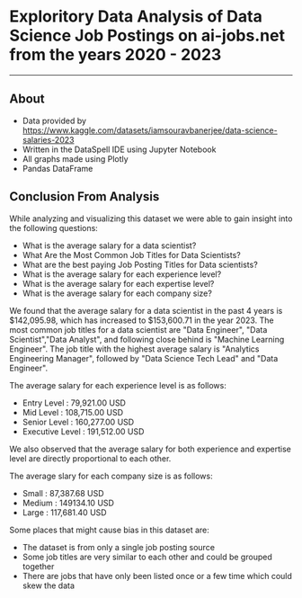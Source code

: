 # Exploritory Data Analysis of Data Science Job Postings on ai-jobs.net from the years 2020 - 2023
---
## About
- Data provided by https://www.kaggle.com/datasets/iamsouravbanerjee/data-science-salaries-2023
- Written in the DataSpell IDE using Jupyter Notebook
- All graphs made using Plotly
- Pandas DataFrame

## Conclusion From Analysis
While analyzing and visualizing this dataset we were able to gain insight into the following questions:
* What is the average salary for a data scientist?
* What Are the Most Common Job Titles for Data Scientists?
* What are the best paying Job Posting Titles for Data scientists?
* What is the average salary for each experience level?
* What is the average salary for each expertise level?
* What is the average salary for each company size?

We found that the average salary for a data scientist in the past 4 years is $142,095.98, which has increased to $153,600.71 in the year 2023. The most common job titles for a data scientist are "Data Engineer", "Data Scientist","Data Analyst", and following close behind is "Machine Learning Engineer". The job title with the highest average salary is "Analytics Engineering Manager", followed by "Data Science Tech Lead" and "Data Engineer".

The average salary for each experience level is as follows:
* Entry Level : 79,921.00 USD
* Mid Level : 108,715.00 USD
* Senior Level : 160,277.00 USD
* Executive Level : 191,512.00 USD

We also observed that the average salary for both experience and expertise level are directly proportional to each other.

The average slary for each company size is as follows:
* Small : 87,387.68 USD
* Medium : 149134.10 USD
* Large : 117,681.40 USD

Some places that might cause bias in this dataset are:
* The dataset is from only a single job posting source
* Some job titles are very similar to each other and could be grouped together
* There are jobs that have only been listed once or a few time which could skew the data
